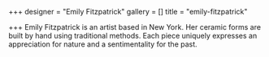 +++
designer = "Emily Fitzpatrick"
gallery = []
title = "emily-fitzpatrick"

+++
Emily Fitzpatrick is an artist based in New York. Her ceramic forms are built by hand using traditional methods. Each piece uniquely expresses an appreciation for nature and a sentimentality for the past.
